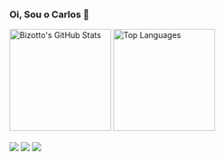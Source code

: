 ### Oi, Sou o Carlos 👋

<div style= "display: inline_block">
<img height="180em" alt="Bizotto's GitHub Stats" src=https://github-readme-stats.vercel.app/api?username=CarlosBerken&show_icons=true&theme=dark&include_all_commits=true&count_private=true">
<img height="180em" alt="Top Languages" src="https://github-readme-stats.vercel.app/api/top-langs/?username=CarlosBerken&layout=compact&langs_count=7&theme=dark">
</div>
<div style= "display: inline_block"><br/>
<a href="[https://www.instagram.com/carlosberken/](https://www.instagram.com/carlosberken/)" target="_blank"><img src="[https://img.shields.io/badge/-Instagram-%23E4405F?style=for-the-badge&logo=instagram&logoColor=white](https://img.shields.io/badge/-Instagram-%23E4405F?style=for-the-badge&logo=instagram&logoColor=white)" target="_blank"></a>
<a href="[https://www.twitch.tv/fallkess_](https://www.twitch.tv/fallkess_)" target="_blank"><img src="[https://img.shields.io/badge/Twitch-9146FF?style=for-the-badge&logo=twitch&logoColor=white](https://img.shields.io/badge/Twitch-9146FF?style=for-the-badge&logo=twitch&logoColor=white)" target="_blank"></a>
<a href="[https://www.linkedin.com/in/carlos-henrique-agostinho-berkenbrock-33875516a/](https://www.linkedin.com/in/carlos-henrique-agostinho-berkenbrock-33875516a/)" target="_blank"><img src="[https://img.shields.io/badge/-LinkedIn-%230077B5?style=for-the-badge&logo=linkedin&logoColor=white](https://img.shields.io/badge/-LinkedIn-%230077B5?style=for-the-badge&logo=linkedin&logoColor=white)" target="_blank"></a>
</div>
